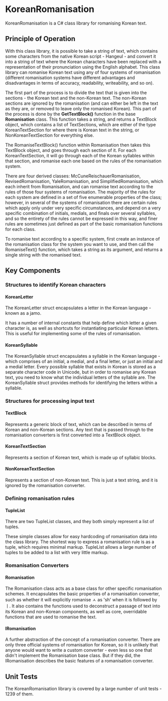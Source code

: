﻿KoreanRomanisation
==================

KoreanRomanisation is a C# class library for romanising Korean text.

## Principle of Operation

With this class library, it is possible to take a string of text, which contains some characters from the native Korean script - Hangeul - and convert it 
into a string of text where the Korean characters have been replaced with a representation of their pronunciation using the English alphabet. This class library
can romanise Korean text using any of four systems of romanisation (different romanisation systems have different advantages and disadvantages in terms of accuracy,
readability, writeability, and so on).

The first part of the process is to divide the text that is given into the sections - the Korean text and the non-Korean text. The non-Korean sections are ignored by 
the romanisation (and can either be left in the text as they are, or removed to leave only the romanised Korean). This part of the process
is done by the **GetTextBlock()** function in the base **Romanisation** class. This function takes a string, and returns a TextBlock object, which contains a list of TextSections, 
which are either of the type KoreanTextSection for where there is Korean text in the string, or NonKoreanTextSection for everything else.

The RomaniseTextBlock() function within Romanisation then takes this TextBlock object, and goes through each section of it. For each KoreanTextSection, it will go through each 
of the Korean syllables within that section, and romanise each one based on the rules of the romanisation system.

There are four derived classes: McCuneReischauerRomanisation, RevisedRomanisation, YaleRomanisation, and SimplifiedRomanisation, which each inherit from Romanisation, and can
romanise text according to the rules of those four systems of romanisation. The majority of the rules for each system are defined in a set of five enumerable properties of the class;
however, in several of the systems of romanisation there are certain rules which apply only under very specific circumstances, and depend on a very specific combination of initials, 
medials, and finals over several syllables, and so the entirety of the rules cannot be expressed in this way, and finer rules are sometimes just defined as part of the 
basic romanisation functions for each class.

To romanise text according to a specific system, first create an instance of the romanisation class for the system you want to use, and then call the RomaniseText() function, which
takes a string as its argument, and returns a single string with the romanised text.

## Key Components

### Structures to identify Korean characters

#### KoreanLetter

The KoreanLetter struct encapsulates a letter in the Korean language - known as a jamo.

It has a number of internal constants that help define which letter a given character is, as well as shortcuts for instantiating particular Korean letters.
This is useful for implementing some of the rules of romanisation.

#### KoreanSyllable

The KoreanSyllable struct encapsulates a syllable in the Korean language - which comprises of an initial, a medial, and a final letter, or just an initial and a medial letter.
Every possible syllable that exists in Korean is stored as a separate character code in Unicode, but in order to romanise any Korean text, you need to know what the
individual letters of the syllable are. The KoreanSyllable struct provides methods for identifying the letters within a syllable.

### Structures for processing input text

#### TextBlock

Represents a generic block of text, which can be described in terms of Korean and non-Korean sections. Any text that is passed through to the romanisation converters is first
converted into a TextBlock object.

#### KoreanTextSection

Represents a section of Korean text, which is made up of syllabic blocks.

#### NonKoreanTextSection

Represents a section of non-Korean text. This is just a text string, and it is ignored by the romanisation converter.

### Defining romanisation rules

#### TupleList

There are two TupleList classes, and they both simply represent a list of tuples.

These simple classes allow for easy hardcoding of romanisation data into the class library. The shortest way to express a romanisation rule is as a tuple, which requires
minimal markup. TupleList allows a large number of tuples to be added to a list with very little markup.

### Romanisation Converters

#### Romanisation

The Romanisation class acts as a base class for other specific romanisation schemes. It encapsulates the basic properties of a romanisation converter, such as whether it will
explicitly romanise ㅅ as 'sh' when it is followed by ㅣ. It also contains the functions used to deconstruct a passage of text into its Korean and non-Korean components, 
as well as core, overridable functions that are used to romanise the text.

#### IRomanisation

A further abstraction of the concept of a romanisation converter. There are only three official systems of romanisation for Korean, so it is unlikely that anyone would want
to write a custom converter - even less so one that didn't implement the Romanisation base class. But if they did, the IRomanisation describes the basic features of a
romanisation converter.

## Unit Tests

The KoreanRomanisation library is covered by a large number of unit tests - 1239 of them.